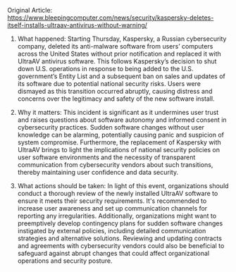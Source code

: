Original Article: https://www.bleepingcomputer.com/news/security/kaspersky-deletes-itself-installs-ultraav-antivirus-without-warning/

1) What happened: Starting Thursday, Kaspersky, a Russian cybersecurity company, deleted its anti-malware software from users’ computers across the United States without prior notification and replaced it with UltraAV antivirus software. This follows Kaspersky’s decision to shut down U.S. operations in response to being added to the U.S. government’s Entity List and a subsequent ban on sales and updates of its software due to potential national security risks. Users were dismayed as this transition occurred abruptly, causing distress and concerns over the legitimacy and safety of the new software install.

2) Why it matters: This incident is significant as it undermines user trust and raises questions about software autonomy and informed consent in cybersecurity practices. Sudden software changes without user knowledge can be alarming, potentially causing panic and suspicion of system compromise. Furthermore, the replacement of Kaspersky with UltraAV brings to light the implications of national security policies on user software environments and the necessity of transparent communication from cybersecurity vendors about such transitions, thereby maintaining user confidence and data security.

3) What actions should be taken: In light of this event, organizations should conduct a thorough review of the newly installed UltraAV software to ensure it meets their security requirements. It's recommended to increase user awareness and set up communication channels for reporting any irregularities. Additionally, organizations might want to preemptively develop contingency plans for sudden software changes instigated by external policies, including detailed communication strategies and alternative solutions. Reviewing and updating contracts and agreements with cybersecurity vendors could also be beneficial to safeguard against abrupt changes that could affect organizational operations and security posture.